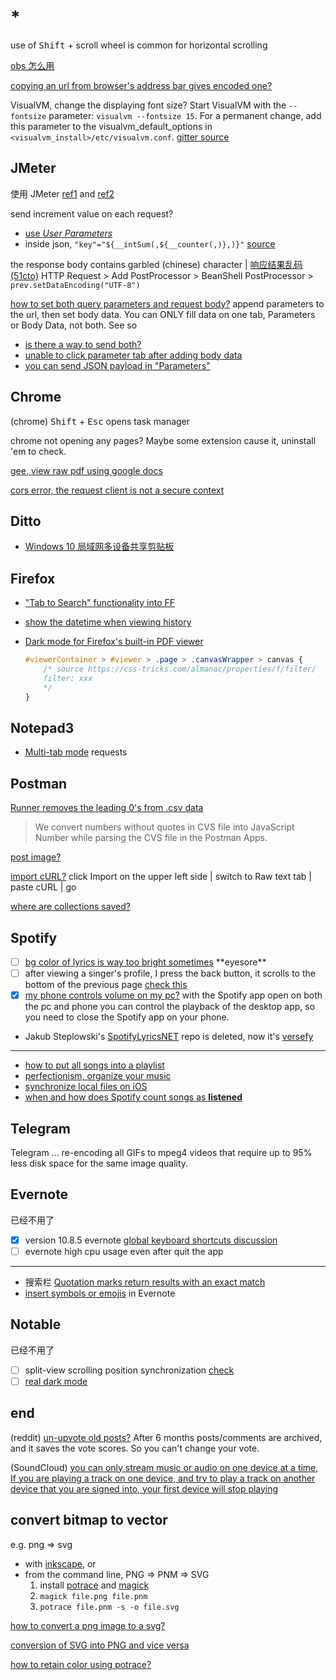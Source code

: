 # *

use of <kbd>Shift</kbd> + scroll wheel is common for horizontal scrolling

[obs 怎么用](https://www.zhihu.com/question/265231508/answer/588785627)

[copying an url from browser's address bar gives encoded one?](https://stackoverflow.com/questions/18176661/copying-a-utf-8-url-from-browsers-address-bar-gives-only-the-ugly-encoded-one)

VisualVM, change the displaying font size? Start VisualVM with the `--fontsize` parameter: `visualvm --fontsize 15`. For a permanent change, add this parameter to the visualvm_default_options in `<visualvm_install>/etc/visualvm.conf`. [gitter source](https://gitter.im/VisualVM/Feedback?at=5feaf7612084ee4b787b9fde)

## JMeter

使用 JMeter [ref1](https://www.cnblogs.com/stulzq/p/8971531.html) and [ref2](https://www.cnblogs.com/dinghanhua/p/5646435.html)

send increment value on each request?
- [use _User Parameters_](https://stackoverflow.com/questions/52000899/jmeter-increment-value-before-each-sampler-request)
- inside json, `"key"="${__intSum(,${__counter(,)},)}"` [source](https://sqa.stackexchange.com/a/49190)

the response body contains garbled (chinese) character | [响应结果乱码 \(51cto\)](https://blog.51cto.com/ydhome/1864340) HTTP Request > Add PostProcessor > BeanShell PostProcessor > `prev.setDataEncoding("UTF-8")`

[how to set both query parameters and request body?](https://stackoverflow.com/a/49430194/11844003) append parameters to the url, then set body data. You can ONLY fill data on one tab, Parameters or Body Data, not both. See so
- [is there a way to send both?](https://stackoverflow.com/questions/32956089/send-both-parameters-and-body-data-with-jmeter-http-request)
- [unable to click parameter tab after adding body data](https://stackoverflow.com/questions/68662259/jmeter-unable-to-click-parameter-tab-when-added-body-data)
- [you can send JSON payload in "Parameters"](https://stackoverflow.com/a/51609079/11844003)

## Chrome

(chrome) <kbd>Shift</kbd> + <kbd>Esc</kbd> opens task manager

chrome not opening any pages? Maybe some extension cause it, uninstall 'em to check.

[gee, view raw pdf using google docs](https://webapps.stackexchange.com/a/78367)

[cors error, the request client is not a secure context](https://stackoverflow.com/questions/66534759/chrome-cors-error-on-request-to-localhost-dev-server-from-remote-site)

## Ditto

- [Windows 10 局域网多设备共享剪贴板](https://blog.csdn.net/GentleCP/article/details/109022869)

## Firefox

- ["Tab to Search" functionality into FF](https://support.mozilla.org/en-US/questions/1177556)

- [show the datetime when viewing history](https://support.mozilla.org/en-US/questions/1197226)

- [Dark mode for Firefox's built-in PDF viewer](https://pncnmnp.github.io/blogs/firefox-dark-mode.html)

  ```css
  #viewerContainer > #viewer > .page > .canvasWrapper > canvas {
      /* source https://css-tricks.com/almanac/properties/f/filter/
      filter: xxx
      */
  }
  ```

## Notepad3

- [Multi-tab mode](https://github.com/rizonesoft/Notepad3/issues/2525) requests

## Postman

[Runner removes the leading 0's from .csv data](https://github.com/postmanlabs/postman-app-support/issues/2734)

> We convert numbers without quotes in CVS file into JavaScript Number while parsing the CVS file in the Postman Apps.

[post image?](https://stackoverflow.com/questions/39660074/post-image-data-using-postman)

[import cURL?](https://stackoverflow.com/questions/27957943/simulate-a-specific-curl-in-postman) click Import on the upper left side | switch to Raw text tab | paste cURL | go

[where are collections saved?](https://stackoverflow.com/questions/47399809/where-are-postman-collections-saved)

## Spotify

- [ ] [bg color of lyrics is way too bright sometimes](https://community.spotify.com/t5/Closed-Ideas/Background-color-of-lyrics-is-hurting-my-eyes/idi-p/5210449) \*\*eyesore\*\*
- [ ] after viewing a singer's profile, I press the back button, it scrolls to the bottom of the previous page [check this](https://community.spotify.com/t5/Desktop-Windows/Bug-scroll-goes-to-the-bottom-of-quot-Overview-quot/td-p/1688143)
- [x] [my phone controls volume on my pc?](https://community.spotify.com/t5/Android/How-to-stop-my-phone-from-controlling-volume-on-my-computer/td-p/5080352) with the Spotify app open on both the pc and phone you can control the playback of the desktop app, so you need to close the Spotify app on your phone.
- Jakub Steplowski's [SpotifyLyricsNET](https://github.com/JakubSteplowski/SpotifyLyricsNET) repo is deleted, now it's [versefy](https://versefy.app/)

---

- [how to put all songs into a playlist](https://community.spotify.com/t5/Desktop-Mac/How-to-put-all-my-songs-into-a-playlist/td-p/1079311)
- [perfectionism, organize your music](https://community.spotify.com/t5/Chat/Perfectionism-How-do-you-organize-your-music/td-p/1201032)
- [synchronize local files on iOS](https://community.spotify.com/t5/FAQs/Local-Files/ta-p/5186118/redirect_from_archived_page/true)
- [when and how does Spotify count songs as **listened**](https://community.spotify.com/t5/Accounts/When-and-how-does-Spotify-count-songs-as-quot-listened-to-quot/td-p/952243)

## Telegram

Telegram ... re-encoding all GIFs to mpeg4 videos that require up to 95% less disk space for the same image quality.

## Evernote

已经不用了

- [x] version 10.8.5 evernote [global keyboard shortcuts discussion](https://discussion.evernote.com/forums/topic/131211-disable-global-keyboard-shortcuts/)
- [ ] evernote high cpu usage even after quit the app

---

- 搜索栏 [Quotation marks return results with an exact match](https://help.evernote.com/hc/en-us/articles/208313828-How-to-use-Evernote-s-advanced-search-syntax)
- [insert symbols or emojis](https://discussion.evernote.com/topic/118365-how-do-i-insert-symbols-or-emojis/?do=findComment&comment=531270) in Evernote

## Notable

已经不用了

- [ ] split-view scrolling position synchronization [check](https://github.com/notable/notable/issues/311)
- [ ] [real dark mode](https://github.com/rizonesoft/Notepad3/issues/1811)

## end

(reddit) [un-upvote old posts?](https://www.reddit.com/r/help/comments/2hym5x/how_to_unupvote_old_posts/) After 6 months posts/comments are archived, and it saves the vote scores. So you can't change your vote.

(SoundCloud) [you can only stream music or audio on one device at a time, If you are playing a track on one device, and try to play a track on another device that you are signed into, your first device will stop playing](https://help.soundcloud.com/hc/en-us/articles/115003563808-Listening-on-multiple-devices)

## convert bitmap to vector

e.g. png => svg

- with [inkscape](https://inkscape.org/), or
- from the command line, PNG => PNM => SVG
  1. install [potrace](http://potrace.sourceforge.net/) and [magick](https://imagemagick.org/index.php)
  2. `magick file.png file.pnm`
  3. `potrace file.pnm -s -o file.svg`

[how to convert a png image to a svg?](https://stackoverflow.com/questions/1861382/how-to-convert-a-png-image-to-a-svg)

[conversion of SVG into PNG and vice versa](https://stackoverflow.com/questions/4021756/conversion-of-svg-into-png-jpeg-bmp-and-vice-versa)

[how to retain color using potrace?](https://superuser.com/questions/1544218/how-to-retain-color-when-using-potrace)
